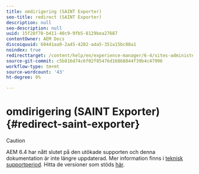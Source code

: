 ```yaml
---
title: omdirigering (SAINT Exporter)
seo-title: redirect (SAINT Exporter)
description: null
seo-description: null
uuid: 15f28f78-b411-40c9-9fb5-8129bea27687
contentOwner: AEM Docs
discoiquuid: 60441aa0-2a45-4282-ada5-351a15bc08a1
noindex: true
redirecttarget: /content/help/en/experience-manager/6-4/sites-administering/adobeanalytics-classifications
source-git-commit: c5b816d74c6f02f85476d16868844f39b4c47996
workflow-type: tm+mt
source-wordcount: '43'
ht-degree: 0%

---
```



# omdirigering (SAINT Exporter){#redirect-saint-exporter}

>[!CAUTION]
>
>AEM 6.4 har nått slutet på den utökade supporten och denna dokumentation är inte längre uppdaterad. Mer information finns i [teknisk supportperiod](https://helpx.adobe.com/support/programs/eol-matrix.html). Hitta de versioner som stöds [här](https://experienceleague.adobe.com/docs/).

